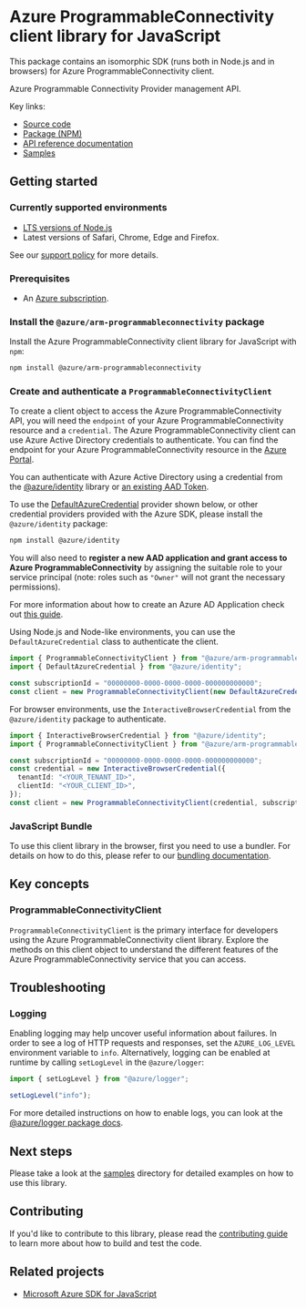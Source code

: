 # Azure ProgrammableConnectivity client library for JavaScript

This package contains an isomorphic SDK (runs both in Node.js and in browsers) for Azure ProgrammableConnectivity client.

Azure Programmable Connectivity Provider management API.

Key links:

- [Source code](https://github.com/Azure/azure-sdk-for-js/tree/main/sdk/programmableconnectivity/arm-programmableconnectivity)
- [Package (NPM)](https://www.npmjs.com/package/@azure/arm-programmableconnectivity)
- [API reference documentation](https://learn.microsoft.com/javascript/api/@azure/arm-programmableconnectivity?view=azure-node-preview)
- [Samples](https://github.com/Azure/azure-sdk-for-js/tree/main/sdk/programmableconnectivity/arm-programmableconnectivity/samples)

## Getting started

### Currently supported environments

- [LTS versions of Node.js](https://github.com/nodejs/release#release-schedule)
- Latest versions of Safari, Chrome, Edge and Firefox.

See our [support policy](https://github.com/Azure/azure-sdk-for-js/blob/main/SUPPORT.md) for more details.

### Prerequisites

- An [Azure subscription][azure_sub].

### Install the `@azure/arm-programmableconnectivity` package

Install the Azure ProgrammableConnectivity client library for JavaScript with `npm`:

```bash
npm install @azure/arm-programmableconnectivity
```

### Create and authenticate a `ProgrammableConnectivityClient`

To create a client object to access the Azure ProgrammableConnectivity API, you will need the `endpoint` of your Azure ProgrammableConnectivity resource and a `credential`. The Azure ProgrammableConnectivity client can use Azure Active Directory credentials to authenticate.
You can find the endpoint for your Azure ProgrammableConnectivity resource in the [Azure Portal][azure_portal].

You can authenticate with Azure Active Directory using a credential from the [@azure/identity][azure_identity] library or [an existing AAD Token](https://github.com/Azure/azure-sdk-for-js/blob/master/sdk/identity/identity/samples/AzureIdentityExamples.md#authenticating-with-a-pre-fetched-access-token).

To use the [DefaultAzureCredential][defaultazurecredential] provider shown below, or other credential providers provided with the Azure SDK, please install the `@azure/identity` package:

```bash
npm install @azure/identity
```

You will also need to **register a new AAD application and grant access to Azure ProgrammableConnectivity** by assigning the suitable role to your service principal (note: roles such as `"Owner"` will not grant the necessary permissions).

For more information about how to create an Azure AD Application check out [this guide](https://learn.microsoft.com/azure/active-directory/develop/howto-create-service-principal-portal).

Using Node.js and Node-like environments, you can use the `DefaultAzureCredential` class to authenticate the client.

```ts snippet:ReadmeSampleCreateClient_Node
import { ProgrammableConnectivityClient } from "@azure/arm-programmableconnectivity";
import { DefaultAzureCredential } from "@azure/identity";

const subscriptionId = "00000000-0000-0000-0000-000000000000";
const client = new ProgrammableConnectivityClient(new DefaultAzureCredential(), subscriptionId);
```

For browser environments, use the `InteractiveBrowserCredential` from the `@azure/identity` package to authenticate.

```ts snippet:ReadmeSampleCreateClient_Browser
import { InteractiveBrowserCredential } from "@azure/identity";
import { ProgrammableConnectivityClient } from "@azure/arm-programmableconnectivity";

const subscriptionId = "00000000-0000-0000-0000-000000000000";
const credential = new InteractiveBrowserCredential({
  tenantId: "<YOUR_TENANT_ID>",
  clientId: "<YOUR_CLIENT_ID>",
});
const client = new ProgrammableConnectivityClient(credential, subscriptionId);
```


### JavaScript Bundle
To use this client library in the browser, first you need to use a bundler. For details on how to do this, please refer to our [bundling documentation](https://aka.ms/AzureSDKBundling).

## Key concepts

### ProgrammableConnectivityClient

`ProgrammableConnectivityClient` is the primary interface for developers using the Azure ProgrammableConnectivity client library. Explore the methods on this client object to understand the different features of the Azure ProgrammableConnectivity service that you can access.

## Troubleshooting

### Logging

Enabling logging may help uncover useful information about failures. In order to see a log of HTTP requests and responses, set the `AZURE_LOG_LEVEL` environment variable to `info`. Alternatively, logging can be enabled at runtime by calling `setLogLevel` in the `@azure/logger`:

```ts snippet:SetLogLevel
import { setLogLevel } from "@azure/logger";

setLogLevel("info");
```

For more detailed instructions on how to enable logs, you can look at the [@azure/logger package docs](https://github.com/Azure/azure-sdk-for-js/tree/main/sdk/core/logger).

## Next steps

Please take a look at the [samples](https://github.com/Azure/azure-sdk-for-js/tree/main/sdk/programmableconnectivity/arm-programmableconnectivity/samples) directory for detailed examples on how to use this library.

## Contributing

If you'd like to contribute to this library, please read the [contributing guide](https://github.com/Azure/azure-sdk-for-js/blob/main/CONTRIBUTING.md) to learn more about how to build and test the code.

## Related projects

- [Microsoft Azure SDK for JavaScript](https://github.com/Azure/azure-sdk-for-js)

[azure_sub]: https://azure.microsoft.com/free/
[azure_portal]: https://portal.azure.com
[azure_identity]: https://github.com/Azure/azure-sdk-for-js/tree/main/sdk/identity/identity
[defaultazurecredential]: https://github.com/Azure/azure-sdk-for-js/tree/main/sdk/identity/identity#defaultazurecredential

